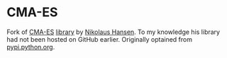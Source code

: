 # CMA-ES

Fork of [CMA-ES](https://en.wikipedia.org/wiki/CMA-ES) [library](https://www.lri.fr/~hansen/html-pythoncma/) by [Nikolaus Hansen](http://www.cmap.polytechnique.fr/~nikolaus.hansen/). To my knowledge his library had not been hosted on GitHub earlier. Originally optained from [pypi.python.org](https://pypi.python.org/pypi/cma).
